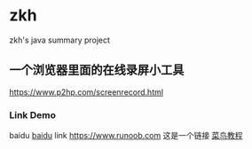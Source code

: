 zkh
===

zkh's java summary project

## 一个浏览器里面的在线录屏小工具
  https://www.p2hp.com/screenrecord.html
 
### Link Demo
  baidu [baidu](http://www.baidu.com)
  link <https://www.runoob.com>
这是一个链接 [菜鸟教程](https://www.runoob.com)
